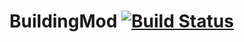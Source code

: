 # BuildingMod [![Build Status](https://travis-ci.com/Theggv/BuildingMod.svg?token=MJzcNHosohyJUZJGgfnc&branch=master)](https://travis-ci.com/Theggv/BuildingMod)
